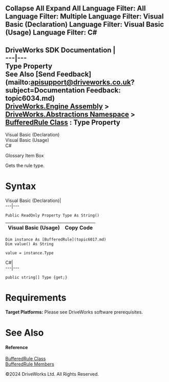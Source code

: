        

 Collapse All Expand All  Language Filter: All  Language Filter: Multiple  Language Filter: Visual Basic (Declaration) Language Filter: Visual Basic (Usage) Language Filter: C#  
---  
DriveWorks SDK Documentation  |   
---|---  
Type Property   
See Also [Send Feedback](mailto:apisupport@driveworks.co.uk?subject=Documentation Feedback: topic6034.md)  
[DriveWorks.Engine Assembly](topic2156.md) > [DriveWorks.Abstractions Namespace](topic5939.md) > [BufferedRule Class](topic6017.md) : Type Property  
---  
  
Visual Basic (Declaration)    
Visual Basic (Usage)    
C# 

Glossary Item Box

Gets the rule type. 

# Syntax

Visual Basic (Declaration)|   
---|---  
      
    
    Public ReadOnly Property Type As String()  
  
Visual Basic (Usage)| Copy Code  
---|---  
      
    
    Dim instance As [BufferedRule](topic6017.md)
    Dim value() As String
     
    value = instance.Type  
  
C#|   
---|---  
      
    
    public string[] Type {get;}  
  
# Requirements

**Target Platforms:** Please see DriveWorks software prerequisites.

# See Also

#### Reference

[BufferedRule Class](topic6017.md)   
[BufferedRule Members](topic6018.md)

©2024 DriveWorks Ltd. All Rights Reserved.
